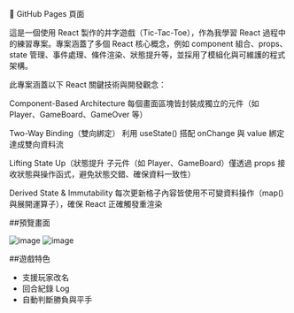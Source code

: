 🔗 GitHub Pages 頁面

這是一個使用 React 製作的井字遊戲（Tic-Tac-Toe），作為我學習 React 過程中的練習專案。專案涵蓋了多個 React 核心概念，例如 component 組合、props、state 管理、事件處理、條件渲染、狀態提升等，並採用了模組化與可維護的程式架構。

此專案涵蓋以下 React 關鍵技術與開發觀念：

Component-Based Architecture
每個畫面區塊皆封裝成獨立的元件（如 Player、GameBoard、GameOver 等）

Two-Way Binding（雙向綁定）
利用 useState() 搭配 onChange 與 value 綁定達成雙向資料流

Lifting State Up（狀態提升
子元件（如 Player、GameBoard）僅透過 props 接收狀態與操作函式，避免狀態交錯、確保資料一致性）

Derived State & Immutability
每次更新格子內容皆使用不可變資料操作（map() 與展開運算子），確保 React 正確觸發重渲染


##預覽畫面

![image](https://github.com/user-attachments/assets/a0b0daf4-caab-47ac-a9f2-6414280aae0a)
![image](https://github.com/user-attachments/assets/4220bfd0-bc96-4e83-b2f1-15dc9039d0c0)


##遊戲特色

- 支援玩家改名
- 回合紀錄 Log
- 自動判斷勝負與平手


